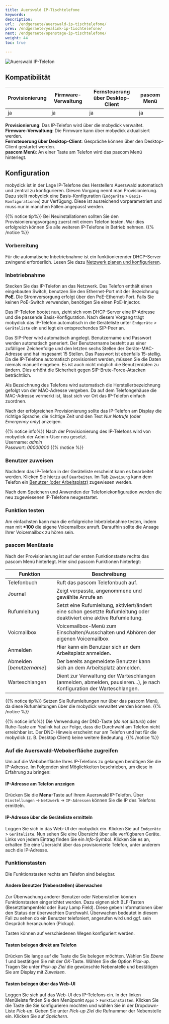 ```yaml
---
title: Auerswald IP-Tischtelefone
keywords:
description:
url:  /endgeraete/auerswald-ip-tischtelefone/
prev: /endgeraete/yealink-ip-tischtelefone/
next: /endgeraete/openstage-ip-tischtelefone/
weight: 44
toc: true

---
```


![Auerswald IP-Telefon](/auerwald_comfortel_3600.png?width=450px)

## Kompatibilität

|Provisionierung|Firmware-Verwaltung|Fernsteuerung über Desktop-Client|pascom Menü|
|---|---|---|---|
|ja|ja|ja|ja|

**Provisionierung**: Das IP-Telefon wird über die mobydick verwaltet.<br>
**Firmware-Verwaltung**: Die Firmware kann über mobydick aktualisiert werden.<br>
**Fernsteuerung über Desktop-Client**: Gespräche können über den Desktop-Client gestartet werden.<br>
**pascom Menü**: An einer Taste am Telefon wird das pascom Menü hinterlegt.

## Konfiguration

mobydick ist in der Lage IP-Telefone des Herstellers Auerswald automatisch und zentral zu konfigurieren. Diesen Vorgang nennt man Provisionierung. Dazu stellt mobydick eine Basis-Konfiguration (`Endgeräte` > `Basis-Konfigurationen`) zur Verfügung. Diese ist ausreichend vorparametriert und muss nur in manchen Fällen angepasst werden.

{{% notice tip%}}
Bei Neuinstallationen sollten Sie den Provisionierungsvorgang zuerst mit einem Telefon testen. War dies erfolgreich können Sie alle weiteren IP-Telefone in Betrieb nehmen.
{{% /notice %}}

### Vorbereitung

Für die automatische Inbetriebnahme ist ein funktionierender DHCP-Server zwingend erforderlich. Lesen Sie dazu
[Netzwerk planen und konfigurieren](../../server/netzwerk-konfigurieren/).


### Inbetriebnahme

Stecken Sie das IP-Telefon an das Netzwerk. Das Telefon enthält einen eingebauten Switch, benutzen Sie den Ethernet-Port mit der Bezeichnung **PoE**. Die Stromversorgung erfolgt über den PoE-Ethernet-Port. Falls Sie keinen PoE-Switch verwenden, benötigen Sie einen PoE-Injector.

Das IP-Telefon bootet nun, zieht sich vom DHCP-Server eine IP-Adresse und die passende Basis-Konfiguration. Nach diesem Vorgang trägt mobydick das IP-Telefon automatisch in die Geräteliste unter `Endgeräte` > `Geräteliste` ein und legt ein entsprechendes SIP-Peer an.

Das SIP-Peer wird automatisch angelegt. Benutzername und Passwort werden automatisch generiert. Der Benutzername besteht aus einer zufälligen Zeichenfolge und den letzten sechs Stellen der Geräte-MAC-Adresse und hat insgesamt 15 Stellen. Das Passwort ist ebenfalls 15-stellig. Da die IP-Telefone automatisch provisioniert werden, müssen Sie die Daten niemals manuell eingeben. Es ist auch nicht möglich die Benutzerdaten zu ändern. Dies erhöht die Sicherheit gegen SIP-Brute-Force-Attacken beträchtlich.

Als Bezeichnung des Telefons wird automatisch die Herstellerbezeichnung gefolgt von der MAC-Adresse vergeben. Da auf dem Telefongehäuse die MAC-Adresse vermerkt ist, lässt sich vor Ort das IP-Telefon einfach zuordnen.

Nach der erfolgreichen Provisionierung sollte das IP-Telefon am Display die richtige Sprache, die richtige Zeit und den Text *Nur Notrufe* (oder *Emergency only*) anzeigen.

{{% notice info%}}
Nach der Provisionierung des IP-Telefons wird von mobydick der Admin-User neu gesetzt.
<br>Username: *admin*
<br>Passwort: *00000000*
{{% /notice  %}}

### Benutzer zuweisen

Nachdem das IP-Telefon in der Geräteliste erscheint kann es bearbeitet werden. Klicken Sie hierzu auf `Bearbeiten`. Im Tab `Zuweisung` kann dem Telefon ein [Benutzer (oder Arbeitsplatz)](../../benutzer/benutzer-arbeitsplaetze/) zugewiesen werden.

Nach dem Speichern und Anwenden der Telefoniekonfiguration werden die neu zugewiesenen IP-Telefone neugestartet.

### Funktion testen

Am einfachsten kann man die erfolgreiche Inbetriebnahme testen, indem man mit **\*100** die eigene Voicemailbox anruft. Daraufhin sollte die Ansage Ihrer Voicemailbox zu hören sein.


### pascom Menütaste

Nach der Provisionierung ist auf der ersten Funktionstaste rechts das pascom Menü hinterlegt. Hier sind pascom Funktionen hinterlegt:

|Funktion|Beschreibung|
|---|---|
|Telefonbuch|Ruft das pascom Telefonbuch auf.|
|Journal|Zeigt verpasste, angenommene und gewählte Anrufe an|
|Rufumleitung|Setzt eine Rufumleitung, aktiviert/ändert eine schon gesetzte Rufumleitung oder deaktiviert eine aktive Rufumleitung.|
|Voicmailbox|Voicemailbox-Menü zum Einschalten/Ausschalten und Abhören der eigenen Voicemailbox|
|Anmelden|Hier kann ein Benutzer sich an dem Arbeitsplatz anmelden.|
|Abmelden [*benutzername*]|Der bereits angemeldete Benutzer kann sich an dem Arbeitsplatz abmelden.|
|Warteschlangen|Dient zur Verwaltung der Warteschlangen (anmelden, abmelden, pausieren...), je nach Konfiguration der Warteschlangen.|


{{% notice tip%}}
Setzen Sie Rufumleitungen nur über das pascom Menü, da diese Rufumleitungen über die mobydick verwaltet werden können.
{{% /notice %}}

{{% notice info%}}
Die Verwendung der DND-Taste (*do not disturb*) oder Ruhe-Taste am Yealink hat zur Folge, dass die Durchwahl am Telefon nicht erreichbar ist. Der DND-Hinweis erscheint nur am Telefon und hat für die mobydick (z. B. Desktop Client) keine weitere Bedeutung.
{{% /notice %}}


### Auf die Auerswald-Weboberfläche zugreifen

Um auf die Weboberfläche Ihres IP-Telefons zu gelangen benötigen Sie die IP-Adresse. Im Folgenden sind Möglichkeiten beschrieben, um diese in Erfahrung zu bringen:

#### IP-Adresse am Telefon anzeigen

Drücken Sie die **Menu**-Taste auf Ihrem Auerswald IP-Telefon. Über `Einstellungen` -> `Netzwerk` -> `IP-Adressen` können Sie die IP des Telefons ermitteln.

#### IP-Adresse über die Geräteliste ermitteln

Loggen Sie sich in das Web-UI der mobydick ein. Klicken Sie auf `Endgeräte` > `Geräteliste`. Nun sehen Sie eine Übersicht über alle verfügbaren Geräte. Links von jedem Eintrag finden Sie ein *Info*-Symbol. Klicken Sie es an, erhalten Sie eine Übersicht über das provisionierte Telefon, unter anderem auch die IP-Adresse.


### Funktionstasten

Die Funktionstasten rechts am Telefon sind belegbar.

#### Andere Benutzer (Nebenstellen) überwachen

Zur Überwachung anderer Benutzer oder Nebenstellen können Funktionstasten eingerichtet werden. Dazu eignen sich BLF-Tasten (Besetztlampenfeld oder Busy Lamp Field). Diese geben Informationen über den Status der überwachten Durchwahl. Überwachen bedeutet in diesem Fall zu sehen ob ein Benutzer telefoniert, angerufen wird und ggf. sein Gespräch heranzuholen (Pickup).

Tasten können auf verschiedenen Wegen konfiguriert werden.

#### Tasten belegen direkt am Telefon

Drücken Sie lange auf die Taste die Sie belegen möchten. Wählen Sie *Ebene 1* und bestätigen Sie mit der *OK*-Taste. Wählen Sie die Option *Pick-up*. Tragen Sie unter *Pick-up Ziel* die gewünschte Nebenstelle und bestätigen Sie am Display mit *Zuweisen*.


#### Tasten belegen über das Web-UI

Loggen Sie sich auf das Web-UI des IP-Telefons ein. In der linken Menüleiste finden Sie den Menüpunkt `Apps` > `Funktionstasten`. Klicken Sie die Taste die Sie konfigurieren möchten und wählen Sie in der Dropdown-Liste *Pick-up*. Geben Sie unter *Pick-up Ziel* die Rufnummer der Nebenstelle ein. Klicken Sie auf *Speichern*.
